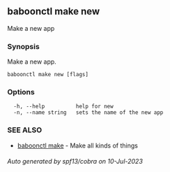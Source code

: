 ## baboonctl make new

Make a new app

### Synopsis

Make a new app.

```
baboonctl make new [flags]
```

### Options

```
  -h, --help          help for new
  -n, --name string   sets the name of the new app
```

### SEE ALSO

* [baboonctl make](baboonctl_make.md)	 - Make all kinds of things

###### Auto generated by spf13/cobra on 10-Jul-2023
